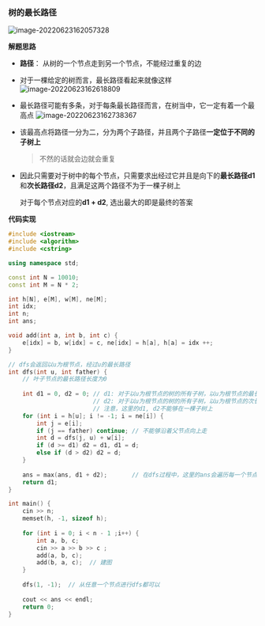### 树的最长路径

![image-20220623162057328](http://www.cdn.liver0377.xyz/typora/202206231620393.png)



**解题思路**

- **路径**： 从树的一个节点走到另一个节点，不能经过重复的边

- 对于一棵给定的树而言，最长路径看起来就像这样
  ![image-20220623162618809](http://www.cdn.liver0377.xyz/typora/202206231626851.png)

- 最长路径可能有多条，对于每条最长路径而言，在树当中，它一定有着一个最高点
  ![image-20220623162738367](http://www.cdn.liver0377.xyz/typora/202206231627409.png)

- 该最高点将路径一分为二，分为两个子路径，并且两个子路径**一定位于不同的子树上**

  > 不然的话就会边就会重复

- 因此只需要对于树中的每个节点，只需要求出经过它并且是向下的**最长路径d1**和**次长路径d2**，且满足这两个路径不为于一棵子树上

  对于每个节点对应的**d1 + d2**, 选出最大的即是最终的答案



**代码实现**

```cpp
#include <iostream>
#include <algorithm>
#include <cstring>

using namespace std;

const int N = 10010;
const int M = N * 2;

int h[N], e[M], w[M], ne[M];
int idx;
int n;
int ans;

void add(int a, int b, int c) {
    e[idx] = b, w[idx] = c, ne[idx] = h[a], h[a] = idx ++;
}

// dfs会返回以u为根节点，经过u的最长路径
int dfs(int u, int father) {
    // 叶子节点的最长路径长度为0
    
    int d1 = 0, d2 = 0; // d1: 对于以u为根节点的树的所有子树，以u为根节点的最长路径
                        // d2: 对于以u为根节点的树的所有子树，以u为根节点的次长路径
                        // 注意，这里的d1, d2不能够在一棵子树上
    for (int i = h[u]; i != -1; i = ne[i]) {
        int j = e[i];
        if (j == father) continue; // 不能够沿着父节点向上走
        int d = dfs(j, u) + w[i];
        if (d >= d1) d2 = d1, d1 = d;
        else if (d > d2) d2 = d;
    }
    
    ans = max(ans, d1 + d2);       // 在dfs过程中，这里的ans会遍历每一个节点
    return d1;
}

int main() {
    cin >> n;
    memset(h, -1, sizeof h);
    
    for (int i = 0; i < n - 1 ;i++) {
        int a, b, c;
        cin >> a >> b >> c ;
        add(a, b, c);
        add(b, a, c);  // 建图
    }    
    
    dfs(1, -1);  // 从任意一个节点进行dfs都可以
    
    cout << ans << endl;
    return 0;
}
```

